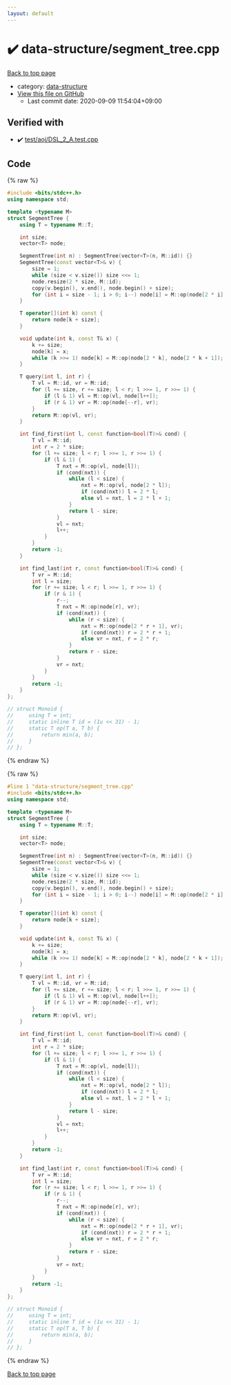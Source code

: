 ```yaml
---
layout: default
---
```


<!-- mathjax config similar to math.stackexchange -->
<script type="text/javascript" async
  src="https://cdnjs.cloudflare.com/ajax/libs/mathjax/2.7.5/MathJax.js?config=TeX-MML-AM_CHTML">
</script>
<script type="text/x-mathjax-config">
  MathJax.Hub.Config({
    TeX: { equationNumbers: { autoNumber: "AMS" }},
    tex2jax: {
      inlineMath: [ ['$','$'] ],
      processEscapes: true
    },
    "HTML-CSS": { matchFontHeight: false },
    displayAlign: "left",
    displayIndent: "2em"
  });
</script>

<script type="text/javascript" src="https://cdnjs.cloudflare.com/ajax/libs/jquery/3.4.1/jquery.min.js"></script>
<script src="https://cdn.jsdelivr.net/npm/jquery-balloon-js@1.1.2/jquery.balloon.min.js" integrity="sha256-ZEYs9VrgAeNuPvs15E39OsyOJaIkXEEt10fzxJ20+2I=" crossorigin="anonymous"></script>
<script type="text/javascript" src="../../assets/js/copy-button.js"></script>
<link rel="stylesheet" href="../../assets/css/copy-button.css" />


# :heavy_check_mark: data-structure/segment_tree.cpp

<a href="../../index.html">Back to top page</a>

* category: <a href="../../index.html#36397fe12f935090ad150c6ce0c258d4">data-structure</a>
* <a href="{{ site.github.repository_url }}/blob/master/data-structure/segment_tree.cpp">View this file on GitHub</a>
    - Last commit date: 2020-09-09 11:54:04+09:00




## Verified with

* :heavy_check_mark: <a href="../../verify/test/aoj/DSL_2_A.test.cpp.html">test/aoj/DSL_2_A.test.cpp</a>


## Code

<a id="unbundled"></a>
{% raw %}
```cpp
#include <bits/stdc++.h>
using namespace std;

template <typename M>
struct SegmentTree {
    using T = typename M::T;

    int size;
    vector<T> node;

    SegmentTree(int n) : SegmentTree(vector<T>(n, M::id)) {}
    SegmentTree(const vector<T>& v) {
        size = 1;
        while (size < v.size()) size <<= 1;
        node.resize(2 * size, M::id);
        copy(v.begin(), v.end(), node.begin() + size);
        for (int i = size - 1; i > 0; i--) node[i] = M::op(node[2 * i], node[2 * i + 1]);
    }

    T operator[](int k) const {
        return node[k + size];
    }

    void update(int k, const T& x) {
        k += size;
        node[k] = x;
        while (k >>= 1) node[k] = M::op(node[2 * k], node[2 * k + 1]);
    }

    T query(int l, int r) {
        T vl = M::id, vr = M::id;
        for (l += size, r += size; l < r; l >>= 1, r >>= 1) {
            if (l & 1) vl = M::op(vl, node[l++]);
            if (r & 1) vr = M::op(node[--r], vr);
        }
        return M::op(vl, vr);
    }

    int find_first(int l, const function<bool(T)>& cond) {
        T vl = M::id;
        int r = 2 * size;
        for (l += size; l < r; l >>= 1, r >>= 1) {
            if (l & 1) {
                T nxt = M::op(vl, node[l]);
                if (cond(nxt)) {
                    while (l < size) {
                        nxt = M::op(vl, node[2 * l]);
                        if (cond(nxt)) l = 2 * l;
                        else vl = nxt, l = 2 * l + 1;
                    }
                    return l - size;
                }
                vl = nxt;
                l++;
            }
        }
        return -1;
    }

    int find_last(int r, const function<bool(T)>& cond) {
        T vr = M::id;
        int l = size;
        for (r += size; l < r; l >>= 1, r >>= 1) {
            if (r & 1) {
                r--;
                T nxt = M::op(node[r], vr);
                if (cond(nxt)) {
                    while (r < size) {
                        nxt = M::op(node[2 * r + 1], vr);
                        if (cond(nxt)) r = 2 * r + 1;
                        else vr = nxt, r = 2 * r;
                    }
                    return r - size;
                }
                vr = nxt;
            }
        }
        return -1;
    }
};

// struct Monoid {
//     using T = int;
//     static inline T id = (1u << 31) - 1;
//     static T op(T a, T b) {
//         return min(a, b);
//     }
// };
```
{% endraw %}

<a id="bundled"></a>
{% raw %}
```cpp
#line 1 "data-structure/segment_tree.cpp"
#include <bits/stdc++.h>
using namespace std;

template <typename M>
struct SegmentTree {
    using T = typename M::T;

    int size;
    vector<T> node;

    SegmentTree(int n) : SegmentTree(vector<T>(n, M::id)) {}
    SegmentTree(const vector<T>& v) {
        size = 1;
        while (size < v.size()) size <<= 1;
        node.resize(2 * size, M::id);
        copy(v.begin(), v.end(), node.begin() + size);
        for (int i = size - 1; i > 0; i--) node[i] = M::op(node[2 * i], node[2 * i + 1]);
    }

    T operator[](int k) const {
        return node[k + size];
    }

    void update(int k, const T& x) {
        k += size;
        node[k] = x;
        while (k >>= 1) node[k] = M::op(node[2 * k], node[2 * k + 1]);
    }

    T query(int l, int r) {
        T vl = M::id, vr = M::id;
        for (l += size, r += size; l < r; l >>= 1, r >>= 1) {
            if (l & 1) vl = M::op(vl, node[l++]);
            if (r & 1) vr = M::op(node[--r], vr);
        }
        return M::op(vl, vr);
    }

    int find_first(int l, const function<bool(T)>& cond) {
        T vl = M::id;
        int r = 2 * size;
        for (l += size; l < r; l >>= 1, r >>= 1) {
            if (l & 1) {
                T nxt = M::op(vl, node[l]);
                if (cond(nxt)) {
                    while (l < size) {
                        nxt = M::op(vl, node[2 * l]);
                        if (cond(nxt)) l = 2 * l;
                        else vl = nxt, l = 2 * l + 1;
                    }
                    return l - size;
                }
                vl = nxt;
                l++;
            }
        }
        return -1;
    }

    int find_last(int r, const function<bool(T)>& cond) {
        T vr = M::id;
        int l = size;
        for (r += size; l < r; l >>= 1, r >>= 1) {
            if (r & 1) {
                r--;
                T nxt = M::op(node[r], vr);
                if (cond(nxt)) {
                    while (r < size) {
                        nxt = M::op(node[2 * r + 1], vr);
                        if (cond(nxt)) r = 2 * r + 1;
                        else vr = nxt, r = 2 * r;
                    }
                    return r - size;
                }
                vr = nxt;
            }
        }
        return -1;
    }
};

// struct Monoid {
//     using T = int;
//     static inline T id = (1u << 31) - 1;
//     static T op(T a, T b) {
//         return min(a, b);
//     }
// };

```
{% endraw %}

<a href="../../index.html">Back to top page</a>

